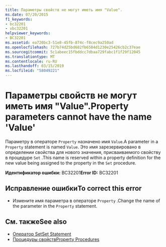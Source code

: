 ```yaml
---
title: Параметры свойств не могут иметь имя "Value".
ms.date: 07/20/2015
f1_keywords:
- bc32201
- vbc32201
helpviewer_keywords:
- BC32201
ms.assetid: ea720bc3-51e8-45fb-874c-f8cec9a250ad
ms.openlocfilehash: 727b74d25bd682fb6584d1230e25426cb2c37eae
ms.sourcegitcommit: 5c1abeec15fbddcc7dbaa729fabc1f1f29f12045
ms.translationtype: MT
ms.contentlocale: ru-RU
ms.lasthandoff: 03/15/2019
ms.locfileid: "58049221"
---
```

# <a name="property-parameters-cannot-have-the-name-value"></a><span data-ttu-id="5f660-102">Параметры свойств не могут иметь имя "Value".</span><span class="sxs-lookup"><span data-stu-id="5f660-102">Property parameters cannot have the name 'Value'</span></span>
<span data-ttu-id="5f660-103">Параметру в операторе `Property` назначено имя `Value`.</span><span class="sxs-lookup"><span data-stu-id="5f660-103">A parameter in a `Property` statement is named `Value`.</span></span> <span data-ttu-id="5f660-104">Это имя зарезервировано в определении свойства для нового значения, присваиваемого свойству в процедуре `Set` .</span><span class="sxs-lookup"><span data-stu-id="5f660-104">This name is reserved within a property definition for the new value being assigned to the property in the `Set` procedure.</span></span>  
  
 <span data-ttu-id="5f660-105">**Идентификатор ошибки:** BC32201</span><span class="sxs-lookup"><span data-stu-id="5f660-105">**Error ID:** BC32201</span></span>  
  
## <a name="to-correct-this-error"></a><span data-ttu-id="5f660-106">Исправление ошибки</span><span class="sxs-lookup"><span data-stu-id="5f660-106">To correct this error</span></span>  
  
-   <span data-ttu-id="5f660-107">Измените имя параметра в операторе `Property` .</span><span class="sxs-lookup"><span data-stu-id="5f660-107">Change the name of the parameter in the `Property` statement.</span></span>  
  
## <a name="see-also"></a><span data-ttu-id="5f660-108">См. также</span><span class="sxs-lookup"><span data-stu-id="5f660-108">See also</span></span>

- [<span data-ttu-id="5f660-109">Оператор Set</span><span class="sxs-lookup"><span data-stu-id="5f660-109">Set Statement</span></span>](../../visual-basic/language-reference/statements/set-statement.md)
- [<span data-ttu-id="5f660-110">Процедуры свойств</span><span class="sxs-lookup"><span data-stu-id="5f660-110">Property Procedures</span></span>](../../visual-basic/programming-guide/language-features/procedures/property-procedures.md)
